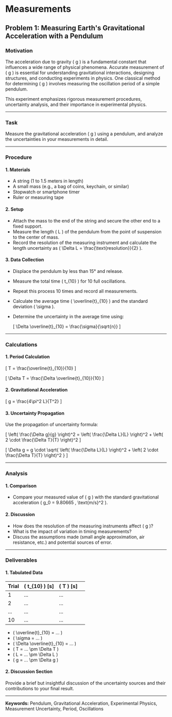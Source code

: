 # Measurements

## Problem 1: Measuring Earth's Gravitational Acceleration with a Pendulum

### Motivation

The acceleration due to gravity \( g \) is a fundamental constant that influences a wide range of physical phenomena. Accurate measurement of \( g \) is essential for understanding gravitational interactions, designing structures, and conducting experiments in physics. One classical method for determining \( g \) involves measuring the oscillation period of a simple pendulum.

This experiment emphasizes rigorous measurement procedures, uncertainty analysis, and their importance in experimental physics.

---

### Task

Measure the gravitational acceleration \( g \) using a pendulum, and analyze the uncertainties in your measurements in detail.

---

### Procedure

#### 1. Materials

- A string (1 to 1.5 meters in length)
- A small mass (e.g., a bag of coins, keychain, or similar)
- Stopwatch or smartphone timer
- Ruler or measuring tape

#### 2. Setup

- Attach the mass to the end of the string and secure the other end to a fixed support.
- Measure the length \( L \) of the pendulum from the point of suspension to the center of mass. 
- Record the resolution of the measuring instrument and calculate the length uncertainty as \( \Delta L = \frac{\text{resolution}}{2} \).

#### 3. Data Collection

- Displace the pendulum by less than 15° and release.
- Measure the total time \( t_{10} \) for 10 full oscillations.
- Repeat this process 10 times and record all measurements.
- Calculate the average time \( \overline{t}_{10} \) and the standard deviation \( \sigma \).
- Determine the uncertainty in the average time using:
  
  \[
  \Delta \overline{t}_{10} = \frac{\sigma}{\sqrt{n}}
  \]

---

### Calculations

#### 1. Period Calculation

\[
T = \frac{\overline{t}_{10}}{10}
\]

\[
\Delta T = \frac{\Delta \overline{t}_{10}}{10}
\]

#### 2. Gravitational Acceleration

\[
g = \frac{4\pi^2 L}{T^2}
\]

#### 3. Uncertainty Propagation

Use the propagation of uncertainty formula:

\[
\left( \frac{\Delta g}{g} \right)^2 = \left( \frac{\Delta L}{L} \right)^2 + \left( 2 \cdot \frac{\Delta T}{T} \right)^2
\]

\[
\Delta g = g \cdot \sqrt{ \left( \frac{\Delta L}{L} \right)^2 + \left( 2 \cdot \frac{\Delta T}{T} \right)^2 }
\]

---

### Analysis

#### 1. Comparison

- Compare your measured value of \( g \) with the standard gravitational acceleration \( g_0 = 9.80665 \, \text{m/s}^2 \).

#### 2. Discussion

- How does the resolution of the measuring instruments affect \( g \)?
- What is the impact of variation in timing measurements?
- Discuss the assumptions made (small angle approximation, air resistance, etc.) and potential sources of error.

---

### Deliverables

#### 1. Tabulated Data

| Trial | \( t_{10} \) [s] | \( T \) [s] | |
|-------|------------------|-------------|--|
| 1     | ...              | ...         |  |
| 2     | ...              | ...         |  |
| ...   | ...              | ...         |  |
| 10    | ...              | ...         |  |

- \( \overline{t}_{10} = ... \)
- \( \sigma = ... \)
- \( \Delta \overline{t}_{10} = ... \)
- \( T = ... \pm \Delta T \)
- \( L = ... \pm \Delta L \)
- \( g = ... \pm \Delta g \)

#### 2. Discussion Section

Provide a brief but insightful discussion of the uncertainty sources and their contributions to your final result.

---

**Keywords:** Pendulum, Gravitational Acceleration, Experimental Physics, Measurement Uncertainty, Period, Oscillations
